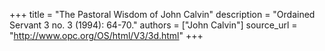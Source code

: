 +++
title = "The Pastoral Wisdom of John Calvin"
description = "Ordained Servant 3 no. 3 (1994): 64-70."
authors = ["John Calvin"]
source_url = "http://www.opc.org/OS/html/V3/3d.html"
+++
